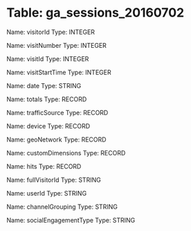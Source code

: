 Table: ga_sessions_20160702
===========================

Name: visitorId
Type: INTEGER

Name: visitNumber
Type: INTEGER

Name: visitId
Type: INTEGER

Name: visitStartTime
Type: INTEGER

Name: date
Type: STRING

Name: totals
Type: RECORD

Name: trafficSource
Type: RECORD

Name: device
Type: RECORD

Name: geoNetwork
Type: RECORD

Name: customDimensions
Type: RECORD

Name: hits
Type: RECORD

Name: fullVisitorId
Type: STRING

Name: userId
Type: STRING

Name: channelGrouping
Type: STRING

Name: socialEngagementType
Type: STRING

